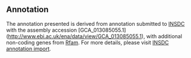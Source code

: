 
Annotation
----------

The annotation presented is derived from annotation submitted to
[INSDC](http://www.insdc.org) with the assembly accession [GCA\_013085055.1]
(http://www.ebi.ac.uk/ena/data/view/GCA_013085055.1),
with additional non-coding genes from
[Rfam](http://rfam.xfam.org/). For more details, please visit [INSDC
annotation import](http://ensemblgenomes.org/info/data/insdc_annotation).
